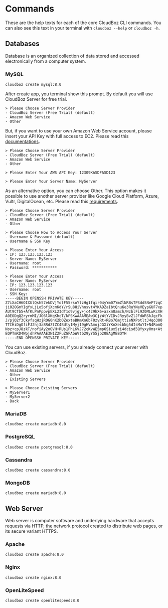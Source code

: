 # Commands

These are the help texts for each of the core CloudBoz CLI commands. You can also see this text in your terminal with `cloudboz --help` or `cloudboz -h`.

## Databases

Database is an organized collection of data stored and accessed electronically from a computer system.

### MySQL

```
cloudboz create mysql:8.0
```

After create app, you terminal show this prompt. By default you will use CloudBoz Server for free trial. 

```
> Please Choose Server Provider
- CloudBoz Server (Free Trial) (default)
- Amazon Web Service
- Other
```

But, if you want to use your own Amazon Web Service account, please insert your API Key with full access to EC2. Please read this [documentations](https://docs.aws.amazon.com/IAM/latest/UserGuide/id_credentials_access-keys.html).

```
> Please Choose Server Provider
- CloudBoz Server (Free Trial) (default)
- Amazon Web Service
- Other

> Please Enter Your AWS API Key: 12309KASDFASD123

> Please Enter Your Server Name: MyServer
```

As an alternative option, you can choose Other. This option makes it possible to use another server provider like Google Cloud Platform, Azure, Vultr, DigitalOcean, etc. Please read this [requirements](../requirements.md).

```
> Please Choose Server Provider
- CloudBoz Server (Free Trial) (default)
- Amazon Web Service
- Other

> Please Choose How to Access Your Server
- Username & Password (default)
- Username & SSH Key

> Please Enter Your Access
- IP: 123.123.123.123
- Server Name: MyServer
- Username: root
- Password: ***********

> Please Enter Your Access
- Server Name: MyServer
- IP: 123.123.123.123
- Username: root
- SSH Key:
-----BEGIN OPENSSH PRIVATE KEY-----
Z7iXaCH6OIXUlQshS7ekDVjYolF55rsoYlzHg1fqir04yYm07YmZlNRBsTPSddSNeP7zqC
ji02OGmYIgYxLjLo5ofjXcmKdY/rSu8HiVhnsvt4YKADZaIbtQnu6e3RuYNeVEypGUF7xp
AUt9CTb5+AfKLPnPppvpEXL2IdT1o9vjgy+jc429hX6+azxm8amch/NzblFi9Z0MLwKcXH
A0EODqQ2ryrmMI/JO6lXKqKhcT/kFSKwAAAMEAw3CjzWtYVIDvJRyyBvZlJFdWRSkJgcFk
J/pjO2f3CkyfsqHzjROG0nK2bOZexteBKmXn6bF0zvRt+RBo76mjttieNXPotltJ4qo300
TTCHiDgOfiFJ2hj3a8RdZtZC4Bdty1Myj19gHVAmojJGXiYKnXeibNg5dIsMuYI+N4RomQ
Noz+cpJ8zkT/nofiAy2oOVH+RUs1FhLKVJ72cKvWE5mp6Siux5zi4dcisd5QYyxy0ms+At
EQPTmKD4WpjdhPAAAAE3N1Z2FuZGFAbWVtb29yYS5jb20BAgMEBQYH
-----END OPENSSH PRIVATE KEY-----
```

You can use existing servers, if you already connect your server with CloudBoz.

```
> Please Choose Server Provider
- CloudBoz Server (Free Trial) (default)
- Amazon Web Service
- Other
- Existing Servers

> Please Choose Existing Servers
- MyServer1
- MyServer2
- Back
```

### MariaDB

```
cloudboz create mariadb:8.0
```

### PostgreSQL

```
cloudboz create postgresql:8.0
```

### Cassandra

```
cloudboz create cassandra:8.0
```

### MongoDB

```
cloudboz create mariadb:8.0
```

## Web Server

Web server is computer software and underlying hardware that accepts requests via HTTP, the network protocol created to distribute web pages, or its secure variant HTTPS.

### Apache

```
cloudboz create apache:8.0
```

### Nginx

```
cloudboz create nginx:8.0
```

### OpenLiteSpeed

```
cloudboz create openlitespeed:8.0
```
